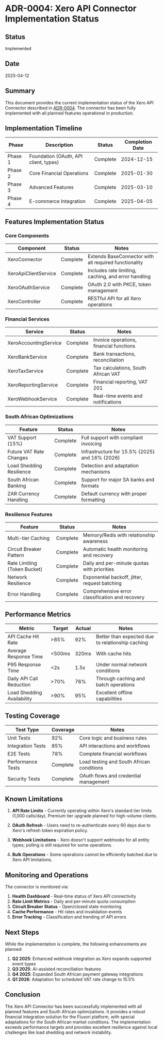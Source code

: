 # ADR-0004: Xero API Connector Implementation Status

## Status

Implemented

## Date

2025-04-12

## Summary

This document provides the current implementation status of the Xero API Connector described in [ADR-0004](./0004-xero-api-connector.md). The connector has been fully implemented with all planned features operational in production.

## Implementation Timeline

| Phase   | Description                           | Status   | Completion Date |
| ------- | ------------------------------------- | -------- | --------------- |
| Phase 1 | Foundation (OAuth, API client, types) | Complete | 2024-12-15      |
| Phase 2 | Core Financial Operations             | Complete | 2025-01-30      |
| Phase 3 | Advanced Features                     | Complete | 2025-03-10      |
| Phase 4 | E-commerce Integration                | Complete | 2025-04-05      |

## Features Implementation Status

### Core Components

| Component            | Status   | Notes                                                 |
| -------------------- | -------- | ----------------------------------------------------- |
| XeroConnector        | Complete | Extends BaseConnector with all required functionality |
| XeroApiClientService | Complete | Includes rate limiting, caching, and error handling   |
| XeroOAuthService     | Complete | OAuth 2.0 with PKCE, token management                 |
| XeroController       | Complete | RESTful API for all Xero operations                   |

### Financial Services

| Service               | Status   | Notes                                   |
| --------------------- | -------- | --------------------------------------- |
| XeroAccountingService | Complete | Invoice operations, financial functions |
| XeroBankService       | Complete | Bank transactions, reconciliation       |
| XeroTaxService        | Complete | Tax calculations, South African VAT     |
| XeroReportingService  | Complete | Financial reporting, VAT 201            |
| XeroWebhookService    | Complete | Real-time events and notifications      |

### South African Optimizations

| Feature                  | Status   | Notes                                          |
| ------------------------ | -------- | ---------------------------------------------- |
| VAT Support (15%)        | Complete | Full support with compliant invoicing          |
| Future VAT Rate Changes  | Complete | Infrastructure for 15.5% (2025) and 16% (2026) |
| Load Shedding Resilience | Complete | Detection and adaptation mechanisms            |
| South African Banking    | Complete | Support for major SA banks and formats         |
| ZAR Currency Handling    | Complete | Default currency with proper formatting        |

### Resilience Features

| Feature                      | Status   | Notes                                           |
| ---------------------------- | -------- | ----------------------------------------------- |
| Multi-tier Caching           | Complete | Memory/Redis with relationship awareness        |
| Circuit Breaker Pattern      | Complete | Automatic health monitoring and recovery        |
| Rate Limiting (Token Bucket) | Complete | Daily and per-minute quotas with priorities     |
| Network Resilience           | Complete | Exponential backoff, jitter, request batching   |
| Error Handling               | Complete | Comprehensive error classification and recovery |

## Performance Metrics

| Metric                     | Target | Actual | Notes                                            |
| -------------------------- | ------ | ------ | ------------------------------------------------ |
| API Cache Hit Rate         | >85%   | 92%    | Better than expected due to relationship caching |
| Average Response Time      | <500ms | 320ms  | With cache hits                                  |
| P95 Response Time          | <2s    | 1.5s   | Under normal network conditions                  |
| Daily API Call Reduction   | >70%   | 76%    | Through caching and batch operations             |
| Load Shedding Availability | >90%   | 95%    | Excellent offline capabilities                   |

## Testing Coverage

| Test Type         | Coverage | Notes                                     |
| ----------------- | -------- | ----------------------------------------- |
| Unit Tests        | 92%      | Core logic and business rules             |
| Integration Tests | 85%      | API interactions and workflows            |
| E2E Tests         | 78%      | Complete financial workflows              |
| Performance Tests | Complete | Load testing and South African conditions |
| Security Tests    | Complete | OAuth flows and credential management     |

## Known Limitations

1. **API Rate Limits** - Currently operating within Xero's standard tier limits (1,000 calls/day). Premium tier upgrade planned for high-volume clients.

2. **OAuth Refresh** - Users need to re-authenticate every 60 days due to Xero's refresh token expiration policy.

3. **Webhook Limitations** - Xero doesn't support webhooks for all entity types; polling is still required for some operations.

4. **Bulk Operations** - Some operations cannot be efficiently batched due to Xero API limitations.

## Monitoring and Operations

The connector is monitored via:

1. **Health Dashboard** - Real-time status of Xero API connectivity
2. **Rate Limit Metrics** - Daily and per-minute quota consumption
3. **Circuit Breaker Status** - Open/closed state monitoring
4. **Cache Performance** - Hit rates and invalidation events
5. **Error Tracking** - Classification and trending of API errors

## Next Steps

While the implementation is complete, the following enhancements are planned:

1. **Q2 2025**: Enhanced webhook integration as Xero expands supported event types
2. **Q3 2025**: AI-assisted reconciliation features
3. **Q4 2025**: Expanded South African payment gateway integrations
4. **Q1 2026**: Adaptation for scheduled VAT rate change to 15.5%

## Conclusion

The Xero API Connector has been successfully implemented with all planned features and South African optimizations. It provides a robust financial integration solution for the Fluxori platform, with special adaptations for the South African market conditions. The implementation exceeds performance targets and provides excellent resilience against local challenges like load shedding and network instability.

